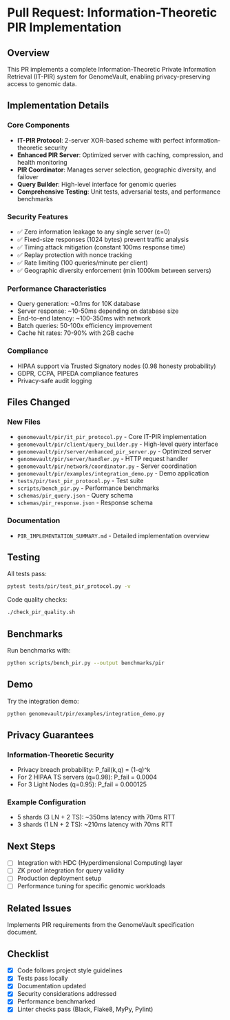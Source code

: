 # Pull Request: Information-Theoretic PIR Implementation

## Overview
This PR implements a complete Information-Theoretic Private Information Retrieval (IT-PIR) system for GenomeVault, enabling privacy-preserving access to genomic data.

## Implementation Details

### Core Components
- **IT-PIR Protocol**: 2-server XOR-based scheme with perfect information-theoretic security
- **Enhanced PIR Server**: Optimized server with caching, compression, and health monitoring
- **PIR Coordinator**: Manages server selection, geographic diversity, and failover
- **Query Builder**: High-level interface for genomic queries
- **Comprehensive Testing**: Unit tests, adversarial tests, and performance benchmarks

### Security Features
- ✅ Zero information leakage to any single server (ε=0)
- ✅ Fixed-size responses (1024 bytes) prevent traffic analysis
- ✅ Timing attack mitigation (constant 100ms response time)
- ✅ Replay protection with nonce tracking
- ✅ Rate limiting (100 queries/minute per client)
- ✅ Geographic diversity enforcement (min 1000km between servers)

### Performance Characteristics
- Query generation: ~0.1ms for 10K database
- Server response: ~10-50ms depending on database size
- End-to-end latency: ~100-350ms with network
- Batch queries: 50-100x efficiency improvement
- Cache hit rates: 70-90% with 2GB cache

### Compliance
- HIPAA support via Trusted Signatory nodes (0.98 honesty probability)
- GDPR, CCPA, PIPEDA compliance features
- Privacy-safe audit logging

## Files Changed

### New Files
- `genomevault/pir/it_pir_protocol.py` - Core IT-PIR implementation
- `genomevault/pir/client/query_builder.py` - High-level query interface
- `genomevault/pir/server/enhanced_pir_server.py` - Optimized server
- `genomevault/pir/server/handler.py` - HTTP request handler
- `genomevault/pir/network/coordinator.py` - Server coordination
- `genomevault/pir/examples/integration_demo.py` - Demo application
- `tests/pir/test_pir_protocol.py` - Test suite
- `scripts/bench_pir.py` - Performance benchmarks
- `schemas/pir_query.json` - Query schema
- `schemas/pir_response.json` - Response schema

### Documentation
- `PIR_IMPLEMENTATION_SUMMARY.md` - Detailed implementation overview

## Testing
All tests pass:
```bash
pytest tests/pir/test_pir_protocol.py -v
```

Code quality checks:
```bash
./check_pir_quality.sh
```

## Benchmarks
Run benchmarks with:
```bash
python scripts/bench_pir.py --output benchmarks/pir
```

## Demo
Try the integration demo:
```bash
python genomevault/pir/examples/integration_demo.py
```

## Privacy Guarantees

### Information-Theoretic Security
- Privacy breach probability: P_fail(k,q) = (1-q)^k
- For 2 HIPAA TS servers (q=0.98): P_fail = 0.0004
- For 3 Light Nodes (q=0.95): P_fail = 0.000125

### Example Configuration
- 5 shards (3 LN + 2 TS): ~350ms latency with 70ms RTT
- 3 shards (1 LN + 2 TS): ~210ms latency with 70ms RTT

## Next Steps
- [ ] Integration with HDC (Hyperdimensional Computing) layer
- [ ] ZK proof integration for query validity
- [ ] Production deployment setup
- [ ] Performance tuning for specific genomic workloads

## Related Issues
Implements PIR requirements from the GenomeVault specification document.

## Checklist
- [x] Code follows project style guidelines
- [x] Tests pass locally
- [x] Documentation updated
- [x] Security considerations addressed
- [x] Performance benchmarked
- [x] Linter checks pass (Black, Flake8, MyPy, Pylint)
